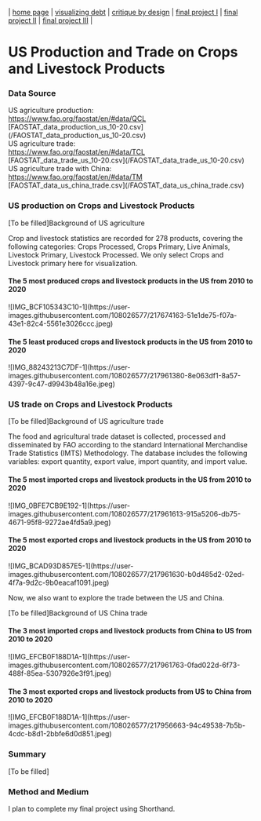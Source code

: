 | [home page](https://xlingliu.github.io/portfolio/) | [visualizing debt](vizgovdebt) | [critique by design](critique-by-design) | [final project I](final-project-part-one) | [final project II](final-project-part-two) | [final project III](final-project-part-three) |
<br>
# US Production and Trade on Crops and Livestock Products

<h3>Data Source</h3>
US agriculture production:<br>
<a href="https://www.fao.org/faostat/en/#data/QCL">https://www.fao.org/faostat/en/#data/QCL</a>
<br>
[FAOSTAT_data_production_us_10-20.csv](/FAOSTAT_data_production_us_10-20.csv)<br>
US agriculture trade:<br>
<a href="https://www.fao.org/faostat/en/#data/TCL">https://www.fao.org/faostat/en/#data/TCL</a>
<br>
[FAOSTAT_data_trade_us_10-20.csv](/FAOSTAT_data_trade_us_10-20.csv)<br>
US agriculture trade with China:<br>
<a href = "https://www.fao.org/faostat/en/#data/TM">https://www.fao.org/faostat/en/#data/TM</a>
<br>
[FAOSTAT_data_us_china_trade.csv](/FAOSTAT_data_us_china_trade.csv)<br>

<h3>US production on Crops and Livestock Products</h3>
[To be filled]Background of US agriculture

Crop and livestock statistics are recorded for 278 products, covering the following categories: Crops Processed, Crops Primary, Live Animals, Livestock Primary, Livestock Processed. We only select Crops and Livestock primary here for visualization.

<h4>The 5 most produced crops and livestock products in the US from 2010 to 2020</h4>
![IMG_BCF105343C10-1](https://user-images.githubusercontent.com/108026577/217674163-51e1de75-f07a-43e1-82c4-5561e3026ccc.jpeg)
<h4>The 5 least produced crops and livestock products in the US from 2010 to 2020</h4>
![IMG_88243213C7DF-1](https://user-images.githubusercontent.com/108026577/217961380-8e063df1-8a57-4397-9c47-d9943b48a16e.jpeg)

<h3>US trade on Crops and Livestock Products</h3>
[To be filled]Background of US agriculture trade

The food and agricultural trade dataset is collected, processed and disseminated by FAO according to the standard International Merchandise Trade Statistics (IMTS) Methodology. The database includes the following variables: export quantity, export value, import quantity, and import value.

<h4>The 5 most imported crops and livestock products in the US from 2010 to 2020</h4>
![IMG_0BFE7CB9E192-1](https://user-images.githubusercontent.com/108026577/217961613-915a5206-db75-4671-95f8-9272ae4fd5a9.jpeg)
<h4>The 5 most exported crops and livestock products in the US from 2010 to 2020</h4>
![IMG_BCAD93D857E5-1](https://user-images.githubusercontent.com/108026577/217961630-b0d485d2-02ed-4f7a-9d2c-9b0eacaf1091.jpeg)

Now, we also want to explore the trade between the US and China.

[To be filled]Background of US China trade

<h4>The 3 most imported crops and livestock products from China to US from 2010 to 2020</h4>
![IMG_EFCB0F188D1A-1](https://user-images.githubusercontent.com/108026577/217961763-0fad022d-6f73-488f-85ea-5307926e3f91.jpeg)
<h4>The 3 most exported crops and livestock products from US to China from 2010 to 2020</h4>
![IMG_EFCB0F188D1A-1](https://user-images.githubusercontent.com/108026577/217956663-94c49538-7b5b-4cdc-b8d1-2bbfe6d0d851.jpeg)

<h3>Summary</h3>
[To be filled]

<h3>Method and Medium</h3>
I plan to complete my final project using Shorthand.
